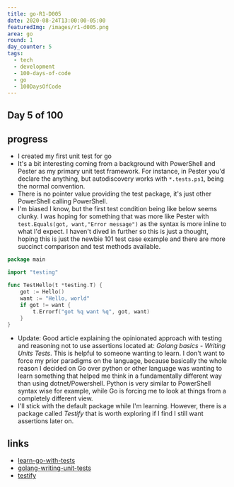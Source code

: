 ```yaml
---
title: go-R1-D005
date: 2020-08-24T13:00:00-05:00
featuredImg: /images/r1-d005.png
area: go
round: 1
day_counter: 5
tags:
  - tech
  - development
  - 100-days-of-code
  - go
  - 100DaysOfCode
---
```

## Day 5 of 100

## progress

- I created my first unit test for go
- It's a bit interesting coming from a background with PowerShell and Pester as my primary unit test framework. For instance, in Pester you'd declare the anything, but autodiscovery works with `*.tests.ps1`, being the normal convention.
- There is no pointer value providing the test package, it's just other PowerShell calling PowerShell.
- I'm biased I know, but the first test condition being like below seems clunky. I was hoping for something that was more like Pester with `test.Equals(got, want,"Error message")` as the syntax is more inline to what I'd expect. I haven't dived in further so this is just a thought, hoping this is just the newbie 101 test case example and there are more succinct comparison and test methods available.

```go
package main

import "testing"

func TestHello(t *testing.T) {
	got := Hello()
	want := "Hello, world"
	if got != want {
		t.Errorf("got %q want %q", got, want)
	}
}

```

- Update: Good article explaining the opinionated approach with testing and reasoning not to use assertions located at: _Golang basics - Writing Units Tests_. This is helpful to someone wanting to learn. I don't want to force my prior paradigms on the language, because basically the whole reason I decided on Go over python or other language was wanting to learn something that helped me think in a fundamentally different way than using dotnet/Powershell. Python is very similar to PowerShell syntax wise for example, while Go is forcing me to look at things from a completely different view.
- I'll stick with the default package while I'm learning. However, there is a package called _Testify_ that is worth exploring if I find I still want assertions later on.


## links

- [learn-go-with-tests](https://quii.gitbook.io/learn-go-with-tests/go-fundamentals/hello-world)
- [golang-writing-unit-tests](https://blog.alexellis.io/golang-writing-unit-tests)
- [testify](https://github.com/stretchr/testify)
